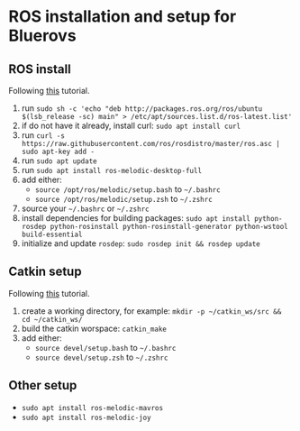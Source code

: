 # ROS installation and setup for Bluerovs

## ROS install

Following [this](http://wiki.ros.org/Installation/Ubuntu) tutorial.

1. run `sudo sh -c 'echo "deb http://packages.ros.org/ros/ubuntu $(lsb_release -sc) main" > /etc/apt/sources.list.d/ros-latest.list'`
2. if do not have it already, install curl: `sudo apt install curl`
3. run `curl -s https://raw.githubusercontent.com/ros/rosdistro/master/ros.asc | sudo apt-key add -`
4. run `sudo apt update`
5. run `sudo apt install ros-melodic-desktop-full`
6. add either:
   - `source /opt/ros/melodic/setup.bash` to `~/.bashrc`
   - `source /opt/ros/melodic/setup.zsh` to `~/.zshrc`
7. source your `~/.bashrc` or `~/.zshrc`
8. install dependencies for building packages: `sudo apt install python-rosdep python-rosinstall python-rosinstall-generator python-wstool build-essential`
9. initialize and update `rosdep`: `sudo rosdep init && rosdep update`

## Catkin setup

Following [this](http://wiki.ros.org/ROS/Tutorials/InstallingandConfiguringROSEnvironment) tutorial.

1. create a working directory, for example: `mkdir -p ~/catkin_ws/src && cd ~/catkin_ws/`
2. build the catkin worspace: `catkin_make`
3. add either:
   - `source devel/setup.bash` to `~/.bashrc`
   - `source devel/setup.zsh` to `~/.zshrc`

## Other setup

- `sudo apt install ros-melodic-mavros`
- `sudo apt install ros-melodic-joy`